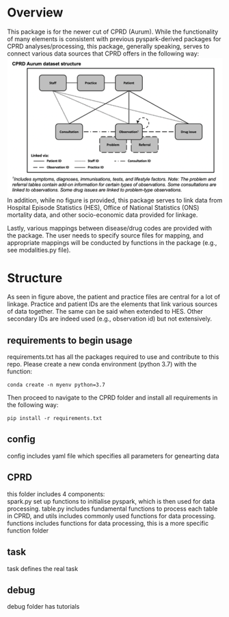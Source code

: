# Overview
This package is for the newer cut of CPRD (Aurum). While the functionality of many elements is consistent with previous pyspark-derived packages for CPRD analyses/processing, this package, generally speaking, serves to connect various data sources that CPRD offers in the following way:
![Screenshot](./CPRD/cprdstruc.png)
In addition, while no figure is provided, this package serves to link data from Hospital Episode Statistics (HES), Office of National Statistics (ONS) mortality data, and other socio-economic data provided for linkage. 

Lastly, various mappings between disease/drug codes are provided with the package. The user needs to specify source files for mapping, and appropriate mappings will be conducted by functions in the package (e.g., see modalities.py file).
# Structure
As seen in figure above, the patient and practice files are central for a lot of linkage. Practice and patient IDs are the elements that link various sources of data together. The same can be said when extended to HES. Other secondary IDs are indeed used (e.g., observation id) but not extensively. 

## requirements to begin usage
requirements.txt has all the packages required to use and contribute to this repo. Please create a new conda environment (python 3.7) with the function: 
```shell
conda create -n myenv python=3.7
```
Then proceed to navigate to the CPRD folder and install all requirements in the following way:
```shell
pip install -r requirements.txt
```
## config
config includes yaml file which specifies all parameters for genearting data
## CPRD
this folder includes 4 components:  
spark.py set up functions to initialise pyspark, which is then used for data processing.
table.py includes fundamental functions to process each table in CPRD, and utils includes commonly used functions for data processing. functions includes functions for data processing, this is a more specific function folder
## task
task defines the real task
## debug
debug folder has tutorials
